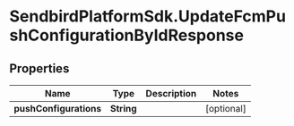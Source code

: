 # SendbirdPlatformSdk.UpdateFcmPushConfigurationByIdResponse

## Properties

Name | Type | Description | Notes
------------ | ------------- | ------------- | -------------
**pushConfigurations** | **String** |  | [optional] 


